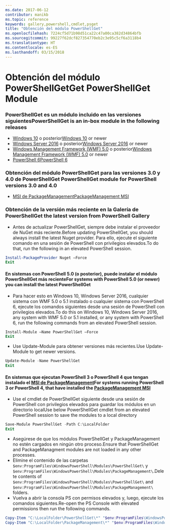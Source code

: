 ```yaml
---
ms.date: 2017-06-12
contributor: manikb
ms.topic: reference
keywords: gallery,powershell,cmdlet,psget
title: "Obtención del módulo PowerShellGet"
ms.openlocfilehash: 7224cf5d71b98d51ca22c47a00ca382d34864bfb
ms.sourcegitcommit: 99227f62dcf827354770eb2c3e95c5cf6a3118b4
ms.translationtype: HT
ms.contentlocale: es-ES
ms.lasthandoff: 03/15/2018
---
```

<a name="get-powershellget-module"></a><span data-ttu-id="44441-103">Obtención del módulo PowerShellGet</span><span class="sxs-lookup"><span data-stu-id="44441-103">Get PowerShellGet Module</span></span>
========================

### <a name="powershellget-is-an-in-box-module-in-the-following-releases"></a><span data-ttu-id="44441-104">PowerShellGet es un módulo incluido en las versiones siguientes</span><span class="sxs-lookup"><span data-stu-id="44441-104">PowerShellGet is an in-box module in the following releases</span></span>
- <span data-ttu-id="44441-105">[Windows 10](https://www.microsoft.com/windows/get-windows-10) o posterior</span><span class="sxs-lookup"><span data-stu-id="44441-105">[Windows 10](https://www.microsoft.com/windows/get-windows-10) or newer</span></span>
- <span data-ttu-id="44441-106">[Windows Server 2016](https://technet.microsoft.com/windows-server-docs/get-started/windows-server-2016) o posterior</span><span class="sxs-lookup"><span data-stu-id="44441-106">[Windows Server 2016](https://technet.microsoft.com/windows-server-docs/get-started/windows-server-2016) or newer</span></span>
- <span data-ttu-id="44441-107">[Windows Management Framework (WMF) 5.0](https://www.microsoft.com/download/details.aspx?id=50395) o posterior</span><span class="sxs-lookup"><span data-stu-id="44441-107">[Windows Management Framework (WMF) 5.0](https://www.microsoft.com/download/details.aspx?id=50395) or newer</span></span>
- [<span data-ttu-id="44441-108">PowerShell 6</span><span class="sxs-lookup"><span data-stu-id="44441-108">PowerShell 6</span></span>](https://github.com/PowerShell/PowerShell/releases)

### <a name="get-powershellget-module-for-powershell-versions-30-and-40"></a><span data-ttu-id="44441-109">Obtención del módulo PowerShellGet para las versiones 3.0 y 4.0 de PowerShell</span><span class="sxs-lookup"><span data-stu-id="44441-109">Get PowerShellGet module for PowerShell versions 3.0 and 4.0</span></span>
- [<span data-ttu-id="44441-110">MSI de PackageManagement</span><span class="sxs-lookup"><span data-stu-id="44441-110">PackageManagement MSI</span></span>](http://go.microsoft.com/fwlink/?LinkID=746217&clcid=0x409) 

### <a name="get-the-latest-version-from-powershell-gallery"></a><span data-ttu-id="44441-111">Obtención de la versión más reciente en la Galería de PowerShell</span><span class="sxs-lookup"><span data-stu-id="44441-111">Get the latest version from PowerShell Gallery</span></span>

- <span data-ttu-id="44441-112">Antes de actualizar PowerShellGet, siempre debe instalar el proveedor de NuGet más reciente.</span><span class="sxs-lookup"><span data-stu-id="44441-112">Before updating PowerShellGet, you should always install the latest Nuget provider.</span></span> <span data-ttu-id="44441-113">Para ello, ejecute el siguiente comando en una sesión de PowerShell con privilegios elevados.</span><span class="sxs-lookup"><span data-stu-id="44441-113">To do that, run the following in an elevated PowerShell session.</span></span>
```powershell
Install-PackageProvider Nuget –Force
Exit
```

#### <a name="for-systems-with-powershell-50-or-newer-you-can-install-the-latest-powershellget"></a><span data-ttu-id="44441-114">En sistemas con PowerShell 5.0 (o posterior), puede instalar el módulo PowerShellGet más reciente</span><span class="sxs-lookup"><span data-stu-id="44441-114">For systems with PowerShell 5.0 (or newer) you can install the latest PowerShellGet</span></span> 
- <span data-ttu-id="44441-115">Para hacer esto en Windows 10, Windows Server 2016, cualquier sistema con WMF 5.0 o 5.1 instalado o cualquier sistema con PowerShell 6, ejecute los comandos siguientes desde una sesión de PowerShell con privilegios elevados.</span><span class="sxs-lookup"><span data-stu-id="44441-115">To do this on Windows 10, Windows Server 2016, any system with WMF 5.0 or 5.1 installed, or any system with PowerShell 6, run the following commands from an elevated PowerShell session.</span></span>
```powershell
Install-Module –Name PowerShellGet –Force
Exit
```

- <span data-ttu-id="44441-116">Use Update-Module para obtener versiones más recientes.</span><span class="sxs-lookup"><span data-stu-id="44441-116">Use Update-Module to get newer versions.</span></span>
```powershell
Update-Module -Name PowerShellGet
Exit
```

#### <a name="for-systems-running-powershell-3-or-powershell-4-that-have-installed-the-packagemanagement-msihttpgomicrosoftcomfwlinklinkid746217clcid0x409"></a><span data-ttu-id="44441-117">En sistemas que ejecutan PowerShell 3 o PowerShell 4 que tengan instalado el [MSI de PackageManagement](http://go.microsoft.com/fwlink/?LinkID=746217&clcid=0x409)</span><span class="sxs-lookup"><span data-stu-id="44441-117">For systems running PowerShell 3 or PowerShell 4, that have installed the [PackageManagement MSI](http://go.microsoft.com/fwlink/?LinkID=746217&clcid=0x409)</span></span>

- <span data-ttu-id="44441-118">Use el cmdlet de PowerShellGet siguiente desde una sesión de PowerShell con privilegios elevados para guardar los módulos en un directorio local</span><span class="sxs-lookup"><span data-stu-id="44441-118">Use below PowerShellGet cmdlet from an elevated PowerShell session to save the modules to a local directory</span></span>

```powershell
Save-Module PowerShellGet -Path C:\LocalFolder
Exit
```

- <span data-ttu-id="44441-119">Asegúrese de que los módulos PowerShellGet y PackageManagement no estén cargados en ningún otro proceso.</span><span class="sxs-lookup"><span data-stu-id="44441-119">Ensure that PowerShellGet and PackageManagment modules are not loaded in any other processes.</span></span>
- <span data-ttu-id="44441-120">Elimine el contenido de las carpetas `$env:ProgramFiles\WindowsPowerShell\Modules\PowerShellGet\` y `$env:ProgramFiles\WindowsPowerShell\Modules\PackageManagement\`.</span><span class="sxs-lookup"><span data-stu-id="44441-120">Delete contents of `$env:ProgramFiles\WindowsPowerShell\Modules\PowerShellGet\` and  `$env:ProgramFiles\WindowsPowerShell\Modules\PackageManagement\` folders.</span></span>
- <span data-ttu-id="44441-121">Vuelva a abrir la consola PS con permisos elevados y, luego, ejecute los comandos siguientes.</span><span class="sxs-lookup"><span data-stu-id="44441-121">Re-open the PS Console with elevated permissions then run the following commands.</span></span>

```powershell
Copy-Item "C:\LocalFolder\PowerShellGet\*" "$env:ProgramFiles\WindowsPowerShell\Modules\PowerShellGet\" -Recurse -Force
Copy-Item "C:\LocalFolder\PackageManagement\*" "$env:ProgramFiles\WindowsPowerShell\Modules\PackageManagement\" -Recurse -Force
